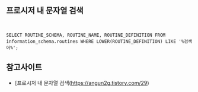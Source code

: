 ## 프로시저 내 문자열 검색
~~~


SELECT ROUTINE_SCHEMA, ROUTINE_NAME, ROUTINE_DEFINITION FROM information_schema.routines WHERE LOWER(ROUTINE_DEFINITION) LIKE '%검색어%';
~~~

## 참고사이트
- [프로시저 내 문자열 검색(https://angun2g.tistory.com/29)